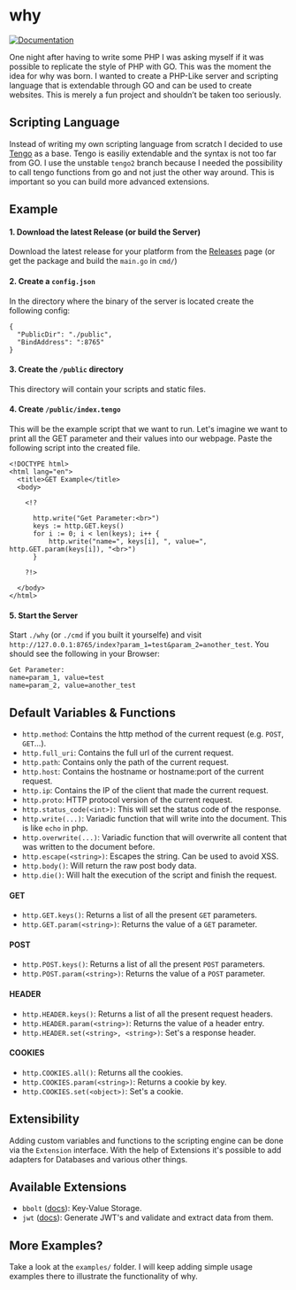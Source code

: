 # why
[![Documentation](https://godoc.org/github.com/BigJk/why?status.svg)](http://godoc.org/github.com/BigJk/why)

One night after having to write some PHP I was asking myself if it was possible to replicate the style of PHP with GO. This was the moment the idea for why was born. I wanted to create a PHP-Like server and scripting language that is extendable through GO and can be used to create websites. This is merely a fun project and shouldn’t be taken too seriously.

## Scripting Language

Instead of writing my own scripting language from scratch I decided to use [Tengo](https://github.com/d5/tengo) as a base. Tengo is easiliy extendable and the syntax is not too far from GO. I use the unstable ``tengo2`` branch because I needed the possibility to call tengo functions from go and not just the other way around. This is important so you can build more advanced extensions.

## Example

#### 1. Download the latest Release (or build the Server)

Download the latest release for your platform from the [Releases](https://github.com/BigJk/why/releases) page (or get the package and build the ``main.go`` in ``cmd/``)

#### 2. Create a ``config.json``

In the directory where the binary of the server is located create the following config:

```
{
  "PublicDir": "./public",
  "BindAddress": ":8765"
}
```

#### 3. Create the ``/public`` directory

This directory will contain your scripts and static files.

#### 4. Create ``/public/index.tengo``

This will be the example script that we want to run. Let's imagine we want to print all the GET parameter and their values into our webpage. Paste the following script into the created file.

```
<!DOCTYPE html>
<html lang="en">
  <title>GET Example</title>
  <body>

    <!?
    
      http.write("Get Parameter:<br>")
      keys := http.GET.keys()
      for i := 0; i < len(keys); i++ {
          http.write("name=", keys[i], ", value=", http.GET.param(keys[i]), "<br>")
      }

    ?!>
    
  </body>
</html>
```

#### 5. Start the Server

Start ``./why`` (or ``./cmd`` if you built it yourselfe) and visit ``http://127.0.0.1:8765/index?param_1=test&param_2=another_test``. You should see the following in your Browser:
```
Get Parameter:
name=param_1, value=test
name=param_2, value=another_test
```

## Default Variables & Functions

- ``http.method``: Contains the http method of the current request (e.g. ``POST``, ``GET``...).
- ``http.full_uri``: Contains the full url of the current request.
- ``http.path``: Contains only the path of the current request.
- ``http.host``: Contains the hostname or hostname:port of the current request.
- ``http.ip``: Contains the IP of the client that made the current request.
- ``http.proto``: HTTP protocol version of the current request.
- ``http.status_code(<int>)``: This will set the status code of the response.
- ``http.write(...)``: Variadic function that will write into the document. This is like ``echo`` in php.
- ``http.overwrite(...)``: Variadic function that will overwrite all content that was written to the document before.
- ``http.escape(<string>)``: Escapes the string. Can be used to avoid XSS.
- ``http.body()``: Will return the raw post body data.
- ``http.die()``: Will halt the execution of the script and finish the request.

#### GET

- ``http.GET.keys()``: Returns a list of all the present ``GET`` parameters.
- ``http.GET.param(<string>)``: Returns the value of a ``GET`` parameter.

#### POST

- ``http.POST.keys()``: Returns a list of all the present ``POST`` parameters.
- ``http.POST.param(<string>)``: Returns the value of a ``POST`` parameter.

#### HEADER

- ``http.HEADER.keys()``: Returns a list of all the present request headers.
- ``http.HEADER.param(<string>)``: Returns the value of a header entry.
- ``http.HEADER.set(<string>, <string>)``: Set's a response header.

#### COOKIES

- ``http.COOKIES.all()``: Returns all the cookies.
- ``http.COOKIES.param(<string>)``: Returns a cookie by key.
- ``http.COOKIES.set(<object>)``: Set's a cookie.

## Extensibility

Adding custom variables and functions to the scripting engine can be done via the ``Extension`` interface. With the help of Extensions it's possible to add adapters for Databases and various other things.

## Available Extensions

- ``bbolt`` ([docs](https://godoc.org/github.com/BigJk/why/extensions/bbolt)): Key-Value Storage.
- ``jwt`` ([docs](https://godoc.org/github.com/BigJk/why/extensions/jwt)): Generate JWT's and validate and extract data from them.

## More Examples?

Take a look at the ``examples/`` folder. I will keep adding simple usage examples there to illustrate the functionality of why.
